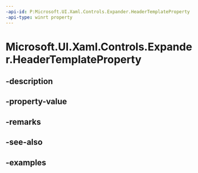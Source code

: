 ```yaml
---
-api-id: P:Microsoft.UI.Xaml.Controls.Expander.HeaderTemplateProperty
-api-type: winrt property
---
```


# Microsoft.UI.Xaml.Controls.Expander.HeaderTemplateProperty

<!--
public static Windows.UI.Xaml.DependencyProperty HeaderTemplateProperty { get; }
-->


## -description

## -property-value

## -remarks

## -see-also

## -examples


